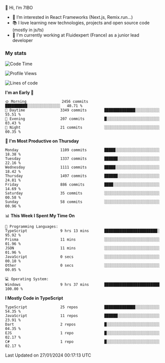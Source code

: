 👋 Hi, I’m 7IBO

- 👀 I’m interested in React Frameworks (Next.js, Remix.run...)
- 📚 I love learning new technologies, projects and open source code (mostly in js/ts)
- 💼 I'm currently working at Fluidexpert (France) as a junior lead developer

### My stats
<!--START_SECTION:waka-->
![Code Time](http://img.shields.io/badge/Code%20Time-447%20hrs%206%20mins-blue)

![Profile Views](http://img.shields.io/badge/Profile%20Views-10-blue)

![Lines of code](https://img.shields.io/badge/From%20Hello%20World%20I%27ve%20Written-7.1%20million%20lines%20of%20code-blue)

**I'm an Early 🐤** 

```text
🌞 Morning                2456 commits        ██████████░░░░░░░░░░░░░░░   40.71 % 
🌆 Daytime                3349 commits        ██████████████░░░░░░░░░░░   55.51 % 
🌃 Evening                207 commits         █░░░░░░░░░░░░░░░░░░░░░░░░   03.43 % 
🌙 Night                  21 commits          ░░░░░░░░░░░░░░░░░░░░░░░░░   00.35 % 
```
📅 **I'm Most Productive on Thursday** 

```text
Monday                   1109 commits        █████░░░░░░░░░░░░░░░░░░░░   18.38 % 
Tuesday                  1337 commits        ██████░░░░░░░░░░░░░░░░░░░   22.16 % 
Wednesday                1111 commits        █████░░░░░░░░░░░░░░░░░░░░   18.42 % 
Thursday                 1497 commits        ██████░░░░░░░░░░░░░░░░░░░   24.81 % 
Friday                   886 commits         ████░░░░░░░░░░░░░░░░░░░░░   14.69 % 
Saturday                 35 commits          ░░░░░░░░░░░░░░░░░░░░░░░░░   00.58 % 
Sunday                   58 commits          ░░░░░░░░░░░░░░░░░░░░░░░░░   00.96 % 
```


📊 **This Week I Spent My Time On** 

```text
💬 Programming Languages: 
TypeScript               9 hrs 13 mins       ████████████████████████░   95.92 % 
Prisma                   11 mins             ░░░░░░░░░░░░░░░░░░░░░░░░░   01.96 % 
JSON                     11 mins             ░░░░░░░░░░░░░░░░░░░░░░░░░   01.96 % 
JavaScript               0 secs              ░░░░░░░░░░░░░░░░░░░░░░░░░   00.10 % 
Other                    0 secs              ░░░░░░░░░░░░░░░░░░░░░░░░░   00.05 % 

💻 Operating System: 
Windows                  9 hrs 37 mins       █████████████████████████   100.00 % 
```

**I Mostly Code in TypeScript** 

```text
TypeScript               25 repos            ██████████████░░░░░░░░░░░   54.35 % 
JavaScript               11 repos            ██████░░░░░░░░░░░░░░░░░░░   23.91 % 
Dart                     2 repos             █░░░░░░░░░░░░░░░░░░░░░░░░   04.35 % 
EJS                      1 repo              █░░░░░░░░░░░░░░░░░░░░░░░░   02.17 % 
C#                       1 repo              █░░░░░░░░░░░░░░░░░░░░░░░░   02.17 % 
```




 Last Updated on 27/01/2024 00:17:13 UTC
<!--END_SECTION:waka-->
